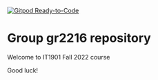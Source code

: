 [![Gitpod Ready-to-Code](https://img.shields.io/badge/Gitpod-Ready--to--Code-blue?logo=gitpod)](https://gitlab.stud.idi.ntnu.no/it1901/groups-2022/gr2216/gr2216)

# Group gr2216 repository

Welcome to IT1901 Fall 2022 course

Good luck!
